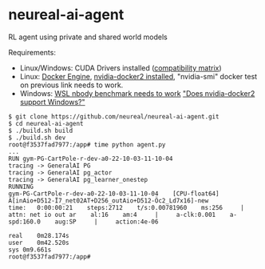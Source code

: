 # neureal-ai-agent
RL agent using private and shared world models

Requirements:
* Linux/Windows: CUDA Drivers installed ([compatibility matrix](https://docs.nvidia.com/deploy/cuda-compatibility/index.html#deployment-consideration-forward))
* Linux: [Docker Engine](https://docs.docker.com/engine/install/), [nvidia-docker2 installed](https://docs.nvidia.com/datacenter/cloud-native/container-toolkit/install-guide.html#docker), "nvidia-smi" docker test on previous link needs to work.
* Windows: [WSL nbody benchmark needs to work](https://docs.docker.com/desktop/windows/wsl/#gpu-support) ["Does nvidia-docker2 support Windows?"](https://github.com/NVIDIA/nvidia-docker/wiki/Frequently-Asked-Questions#is-microsoft-windows-supported)

```
$ git clone https://github.com/neureal/neureal-ai-agent.git
$ cd neureal-ai-agent
$ ./build.sh build
$ ./build.sh dev
root@f3537fad7977:/app# time python agent.py
...
RUN gym-PG-CartPole-r-dev-a0-22-10-03-11-10-04
tracing -> GeneralAI PG
tracing -> GeneralAI pg_actor
tracing -> GeneralAI pg_learner_onestep
RUNNING
gym-PG-CartPole-r-dev-a0-22-10-03-11-10-04    [CPU-float64]    A[inAio+D512-Ï7_net02AT+D256_outAio+D512-Öc2_Ld7x16]-new
time:   0:00:00:21    steps:2712    t/s:0.00781960    ms:256     |     attn: net io out ar    al:16    am:4     |     a-clk:0.001    a-spd:160.0    aug:SP     |     action:4e-06

real	0m28.174s
user	0m42.520s
sys	0m9.661s
root@f3537fad7977:/app#
```

